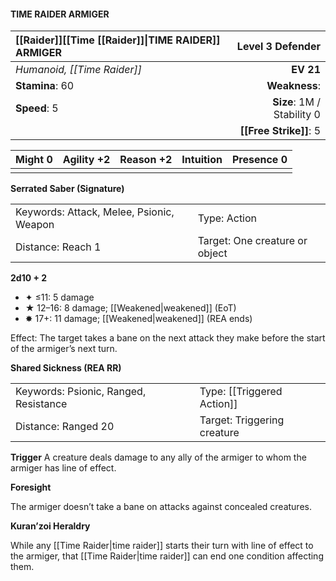 #### TIME RAIDER ARMIGER

| [[Raider]]\[\[Time [[Raider]]\|TIME RAIDER\]\] ARMIGER |       **Level 3 Defender** |
| :----------------------------------------------------- | -------------------------: |
| *Humanoid, [[Time Raider]]*                            |                  **EV 21** |
| **Stamina**: 60                                        |              **Weakness**: |
| **Speed**: 5                                           | **Size**: 1M / Stability 0 |
|                                                        |     **[[Free Strike]]**: 5 |

| **Might** 0 | **Agility** +2 | **Reason** +2 | **Intuition** | **Presence** 0 |
| ----------- | -------------- | ------------- | ------------- | -------------- |
|             |                |               |               |                |

**Serrated Saber (Signature)**

|                                          |                                |
| :--------------------------------------- | :----------------------------- |
| Keywords: Attack, Melee, Psionic, Weapon | Type: Action                   |
| Distance: Reach 1                        | Target: One creature or object |

**2d10 + 2**

- ✦ ≤11: 5 damage
- ★ 12–16: 8 damage; [[Weakened|weakened]] (EoT)
- ✸ 17+: 11 damage; [[Weakened|weakened]] (REA ends)

Effect: The target takes a bane on the next attack they make before the start of the armiger’s next turn.

**Shared Sickness (REA RR)**

|                                       |                             |
| :------------------------------------ | :-------------------------- |
| Keywords: Psionic, Ranged, Resistance | Type: [[Triggered Action]]  |
| Distance: Ranged 20                   | Target: Triggering creature |

****Trigger****
A creature deals damage to any ally of the armiger to whom the armiger has line of effect.

**Foresight**

The armiger doesn’t take a bane on attacks against concealed creatures.

**Kuran’zoi Heraldry**

While any [[Time Raider|time raider]] starts their turn with line of effect to the armiger, that [[Time Raider|time raider]] can end one condition affecting them.
